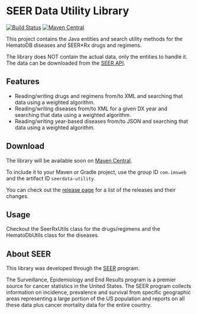 # SEER Data Utility Library

[![Build Status](https://travis-ci.org/imsweb/layout.svg?branch=master)](https://travis-ci.org/imsweb/seerdata-utility)
[![Maven Central](https://maven-badges.herokuapp.com/maven-central/com.imsweb/layout/badge.svg)](https://maven-badges.herokuapp.com/maven-central/com.imsweb/seerdata-utility)

This project contains the Java entities and search utility methods for the HematoDB diseases and SEER*Rx drugs and regimens.

The library does NOT contain the actual data, only the entities to handle it. The data can be downloaded from the [SEER API](https://api.seer.cancer.gov).

## Features

* Reading/writing drugs and regimens from/to XML and searching that data using a weighted algorithm.
* Reading/writing diseases from/to XML for a given DX year and searching that data using a weighted algorithm.
* Reading/writing year-based diseases from/to JSON and searching that data using a weighted algorithm.

## Download

The library will be available soon on [Maven Central](http://search.maven.org/#search%7Cga%7C1%7Cg%3A%22com.imsweb%22%20AND%20a%3A%seerdata-utility%22).

To include it to your Maven or Gradle project, use the group ID `com.imsweb` and the artifact ID `seerdata-utility`.

You can check out the [release page](https://github.com/imsweb/seerdata-utility/releases) for a list of the releases and their changes.

## Usage

Checkout the SeerRxUtils class for the drugs/regimens and the HematoDbUtils class for the diseases.
 
## About SEER

This library was developed through the [SEER](http://seer.cancer.gov/) program.

The Surveillance, Epidemiology and End Results program is a premier source for cancer statistics in the United States.
The SEER program collects information on incidence, prevalence and survival from specific geographic areas representing
a large portion of the US population and reports on all these data plus cancer mortality data for the entire country.